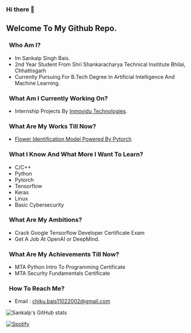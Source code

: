 ### Hi there 👋
## Welcome To My Github Repo.

### &nbsp; Who Am I?
- Im Sankalp Singh Bais.
- 2nd Year Student From Shri Shankaracharya Technical Insititute Bhilai, Chhattisgarh
- Currently Pursuing For B.Tech Degree In Artificial Intelligence And Machine Learning.

### &nbsp; What Am I Currently Working On?
- Internship Projects By [Inmovidu Technologies](http://www.inmovidutech.com/).

### &nbsp; What Are My Works Till Now?
- [Flower Identification Model Powered By Pytorch](https://github.com/bash-sanka1p/a_i_projects/tree/main/Inmovidu_major_Project_AI_Feb_2021)

### &nbsp; What I Know And What More I Want To Learn?
- C/C++
- Python
- Pytorch
- Tensorflow
- Keras
- Linux
- Basic Cybersecurity 

### &nbsp; What Are My Ambitions?
- Crack Google Tensorflow Developer Certificate Exam
- Get A Job At OpenAI or DeepMind.

### &nbsp; What Are My Achievements Till Now?
- MTA Python Intro To Programming Certificate
- MTA Security Fundamentals Certificate

### &nbsp; How To Reach Me?
- Email :  chiku.bais11022002@gmail.com

![Sankalp's GitHub stats](https://github-readme-stats.vercel.app/api?username=bash-sanka1p&show_icons=true&theme=tokyonight)

[![Spotify](https://github-readme-remake.vercel.app/api/spotify)](https://open.spotify.com/user/igv7ei658z80src5vs2ac0zfo)





<!--
**bash-sanka1p/bash-sanka1p** is a ✨ _special_ ✨ repository because its `README.md` (this file) appears on your GitHub profile.

Here are some ideas to get you started:

- 🔭 I’m currently working on ...
- 🌱 I’m currently learning ...
- 👯 I’m looking to collaborate on ...
- 🤔 I’m looking for help with ...
- 💬 Ask me about ...
- 📫 How to reach me: ...
- 😄 Pronouns: ...
- ⚡ Fun fact: ...
-->

